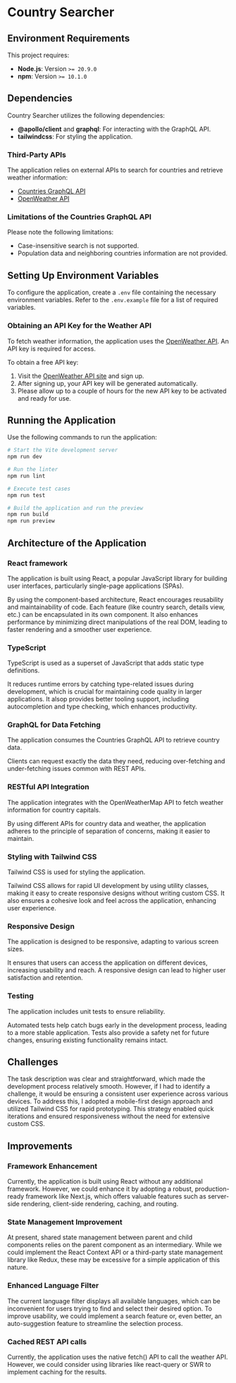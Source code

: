 # Country Searcher

## Environment Requirements

This project requires:

- **Node.js**: Version `>= 20.9.0`
- **npm**: Version `>= 10.1.0`

## Dependencies

Country Searcher utilizes the following dependencies:

- **@apollo/client** and **graphql**: For interacting with the GraphQL API.
- **tailwindcss**: For styling the application.

### Third-Party APIs

The application relies on external APIs to search for countries and retrieve weather information:

- [Countries GraphQL API](https://countries.trevorblades.com)
- [OpenWeather API](https://openweathermap.org/api)

### Limitations of the Countries GraphQL API

Please note the following limitations:

- Case-insensitive search is not supported.
- Population data and neighboring countries information are not provided.

## Setting Up Environment Variables

To configure the application, create a `.env` file containing the necessary environment variables. Refer to the `.env.example` file for a list of required variables.

### Obtaining an API Key for the Weather API

To fetch weather information, the application uses the [OpenWeather API](https://openweathermap.org/api). An API key is required for access.

To obtain a free API key:

1. Visit the [OpenWeather API site](https://openweathermap.org/api) and sign up.
2. After signing up, your API key will be generated automatically.
3. Please allow up to a couple of hours for the new API key to be activated and ready for use.

## Running the Application

Use the following commands to run the application:

```bash
# Start the Vite development server
npm run dev

# Run the linter
npm run lint

# Execute test cases
npm run test

# Build the application and run the preview
npm run build
npm run preview
```

## Architecture of the Application

### React framework

The application is built using React, a popular JavaScript library for building user interfaces, particularly single-page applications (SPAs).

By using the component-based architecture, React encourages reusability and maintainability of code. Each feature (like country search, details view, etc.) can be encapsulated in its own component. It also enhances performance by minimizing direct manipulations of the real DOM, leading to faster rendering and a smoother user experience.

### TypeScript

TypeScript is used as a superset of JavaScript that adds static type definitions.

It reduces runtime errors by catching type-related issues during development, which is crucial for maintaining code quality in larger applications. It alsop provides better tooling support, including autocompletion and type checking, which enhances productivity.

### GraphQL for Data Fetching

The application consumes the Countries GraphQL API to retrieve country data.

Clients can request exactly the data they need, reducing over-fetching and under-fetching issues common with REST APIs.

### RESTful API Integration

The application integrates with the OpenWeatherMap API to fetch weather information for country capitals.

By using different APIs for country data and weather, the application adheres to the principle of separation of concerns, making it easier to maintain.

### Styling with Tailwind CSS

Tailwind CSS is used for styling the application.

Tailwind CSS allows for rapid UI development by using utility classes, making it easy to create responsive designs without writing custom CSS. It also ensures a cohesive look and feel across the application, enhancing user experience.

### Responsive Design

The application is designed to be responsive, adapting to various screen sizes.

It ensures that users can access the application on different devices, increasing usability and reach. A responsive design can lead to higher user satisfaction and retention.

### Testing

The application includes unit tests to ensure reliability.

Automated tests help catch bugs early in the development process, leading to a more stable application. Tests also provide a safety net for future changes, ensuring existing functionality remains intact.

## Challenges

The task description was clear and straightforward, which made the development process relatively smooth. However, if I had to identify a challenge, it would be ensuring a consistent user experience across various devices. To address this, I adopted a mobile-first design approach and utilized Tailwind CSS for rapid prototyping. This strategy enabled quick iterations and ensured responsiveness without the need for extensive custom CSS.

## Improvements

### Framework Enhancement

Currently, the application is built using React without any additional framework. However, we could enhance it by adopting a robust, production-ready framework like Next.js, which offers valuable features such as server-side rendering, client-side rendering, caching, and routing.

### State Management Improvement

At present, shared state management between parent and child components relies on the parent component as an intermediary. While we could implement the React Context API or a third-party state management library like Redux, these may be excessive for a simple application of this nature.

### Enhanced Language Filter

The current language filter displays all available languages, which can be inconvenient for users trying to find and select their desired option. To improve usability, we could implement a search feature or, even better, an auto-suggestion feature to streamline the selection process.

### Cached REST API calls

Currently, the application uses the native fetch() API to call the weather API. However, we could consider using libraries like react-query or SWR to implement caching for the results.
